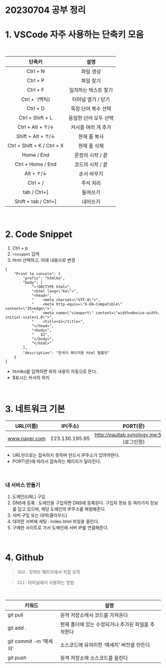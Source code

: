 20230704 공부 정리
====================

# 1. VSCode 자주 사용하는 단축키 모음

<br/>

| 단축키| 설명 |
| :----: | :----: |
| Ctrl + N | 파일 생성 |
| Ctrl + P | 파일 찾기 |
| Ctrl + F | 일치하는 텍스트 찾기 |
| Ctrl + `(백틱) | 터미널 열기 / 닫기 |
| Ctrl + D | 특정 단어 복수 선택 |
| Ctrl + Shift + L | 동일한 단어 모두 선택 |
| Ctrl + Alt + ↑/↓ | 커서를 여러 개 추가 |
| Shift + Alt + ↑/↓ | 현재 줄 복사 |
| Ctrl + Shift + K / Ctrl + X | 현재 줄 삭제 |
| Home / End | 문장의 시작 / 끝 |
| Ctrl + Home / End | 코드의 시작 / 끝 |
| Alt + ↑/↓ | 순서 바꾸기 |
| Ctrl + / | 주석 처리 |
| tab / Ctrl+[ | 들여쓰기 |
| Shift + tab / Ctrl+] | 내어쓰기 |

<br/>

# 2. Code Snippet
1. Ctrl + p
2. `>snippet` 입력
3. html 선택하고, 아래 내용으로 변경
```
{
	"Print to console": {
		"prefix": "htmlko",
		"body": [
			"<!DOCTYPE html>",
			"<html lang=\"ko\">",
			"<head>",
			"    <meta charset=\"UTF-8\">",
			"    <meta http-equiv=\"X-UA-Compatible\" content=\"IE=edge\">",
			"    <meta name=\"viewport\" content=\"width=device-width, initial-scale=1.0\">",
			"    <title>$1</title>",
			"</head>",
			"<body>",
			"	$2",
			"</body>",
			"</html>"
		],
		"description": "한국어 페이지용 html 템플릿"
	}
}
```
- htmlko를 입력하면 위의 내용이 자동으로 뜬다.
- $표시는 커서의 위치

<br/>

# 3. 네트워크 기본

| URL(이름) | IP(주소) | PORT(문) |
| :---: | :---: | :---: | 
| www.naver.com | 223.130.195.95 | http://paullab.synology.me:5000/ (로그인창) |

- URL만으로는 접속하지 못하며 반드시 IP주소가 있어야한다.
- PORT(문)에 따라서 접속하는 페이지가 달라진다.

<br/>

### **내 서비스 만들기**
1. 도메인(URL) 구입
2. DNS에 등록 : 도메인을 구입하면 DNS에 등록된다. 구입자 정보 등 여러가지 정보를 담고 있으며, 해당 도메인의 IP주소를 매핑해준다.
3. 서버 구입 또는 대여(클라우드)
4. 대여한 서버에 세팅 : index.html 파일을 올린다.
5. 구매한 사이트로 가서 도메인에 서버 IP를 연결해준다.

<br/>

# 4. Github

> GUI : 깃허브 페이지에서 직접 조작
 
> CLI : 터미널에서 사용하는 방법

<br/>

| 키워드 | 설명 |
| --- | --- |
| git pull | 원격 저장소에서 코드를 가져온다 |
| git add . | 현재 폴더에 있는 수정되거나 추가된 파일을 추적한다 |
| git commit -m ‘메세지’ | 소스코드에 유의미한 ‘메세지’ 버전을 만든다 |
| git push | 원격 저장소에 소스코드를 올린다 |